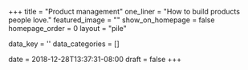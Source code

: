 +++
title = "Product management"
one_liner = "How to build products people love."
featured_image = ""
show_on_homepage = false
homepage_order = 0
layout = "pile"

data_key = ''
data_categories = []

date = 2018-12-28T13:37:31-08:00
draft = false
+++
